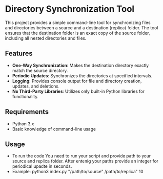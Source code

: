 # Directory Synchronization Tool

This project provides a simple command-line tool for synchronizing files and directories between a source and a destination (replica) folder. The tool ensures that the destination folder is an exact copy of the source folder, including all nested directories and files.

## Features

- **One-Way Synchronization**: Makes the destination directory exactly match the source directory.
- **Periodic Updates**: Synchronizes the directories at specified intervals.
- **Logging**: Provides console output for file and directory creation, updates, and deletions.
- **No Third-Party Libraries**: Utilizes only built-in Python libraries for functionality.

## Requirements

- Python 3.x
- Basic knowledge of command-line usage

## Usage
- To run the code You need to run your script and provide path to your source and replica folder. After entenig your paths provide an integer for periodical upadte in seconds. 
- Example: python3 index.py "/path/to/source" /path/to/replica" 10
  
